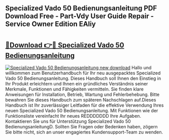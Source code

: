 ## Specialized Vado 50 Bedienungsanleitung PDF Download Free - Part-Vdy User Guide Repair - Service Owner Edition EAliy

# <h2><a href="http://df5fzi3.blite.top/?on=Specialized+Vado+50+Bedienungsanleitung">🔗Download 👉🔴 Specialized Vado 50 Bedienungsanleitung</a></h2>

[![Specialized Vado 50 Bedienungsanleitung new download](https://i.imgur.com/lujVjoI.png)](http://df5fzi3.blite.top/?on=Specialized+Vado+50+Bedienungsanleitung)
Hallo und willkommen zum Benutzerhandbuch für Ihr neu ausgepacktes Specialized Vado 50 Bedienungsanleitung. Dieses Handbuch soll Ihnen den Einstieg in Ihr Produkt erleichtern und Ihnen ein gründliches Verständnis seiner Merkmale, Funktionen und Fähigkeiten vermitteln. Sie finden klare Anweisungen für Installation, Betrieb, Wartung und Fehlerbehebung. Bitte bewahren Sie dieses Handbuch zum späteren Nachschlagen auf.Dieses Handbuch ist Ihr zuverlässiger Leitfaden für die effektive Verwendung Ihres neuen Specialized Vado 50 Bedienungsanleitung. Mit Funktionen wie der Funktionsliste vereinfacht Ihr neues REDDDDDDD Ihre Aufgaben. Kontaktieren Sie uns für Unterstützung Specialized Vado 50 BedienungsanleitungD. Sollten Sie Fragen oder Bedenken haben, zögern Sie bitte nicht, sich an unser engagiertes Kundensupport-Team zu wenden.
